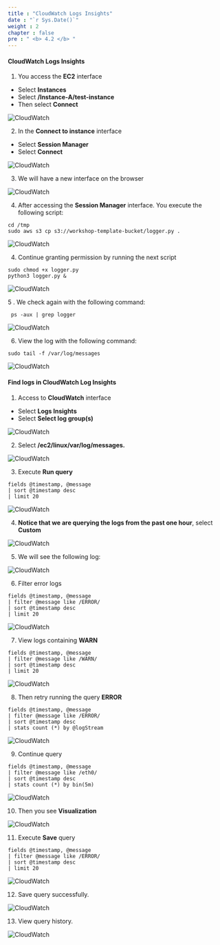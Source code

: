 ```yaml
---
title : "CloudWatch Logs Insights"
date : "`r Sys.Date()`"
weight : 2
chapter : false
pre : " <b> 4.2 </b> "
---
```


#### CloudWatch Logs Insights

1. You access the **EC2** interface

- Select **Instances**
- Select **/Instance-A/test-instance**
- Then select **Connect**

![CloudWatch](/images/3/3.2/0001.png?featherlight=false&width=90pc)


2. In the **Connect to instance** interface

- Select **Session Manager**
- Select **Connect**

![CloudWatch](/images/3/3.2/0002.png?featherlight=false&width=90pc)

3. We will have a new interface on the browser

![CloudWatch](/images/3/3.2/0003.png?featherlight=false&width=90pc)

4. After accessing the **Session Manager** interface. You execute the following script:

```
cd /tmp
sudo aws s3 cp s3://workshop-template-bucket/logger.py .
```

![CloudWatch](/images/3/3.2/0004.png?featherlight=false&width=90pc)

4. Continue granting permission by running the next script

```
sudo chmod +x logger.py
python3 logger.py &
```

![CloudWatch](/images/3/3.2/0005.png?featherlight=false&width=90pc)

5 . We check again with the following command:

```
 ps -aux | grep logger
```

![CloudWatch](/images/3/3.2/0006.png?featherlight=false&width=90pc)

6. View the log with the following command:

```
sudo tail -f /var/log/messages
```

![CloudWatch](/images/3/3.2/0007.png?featherlight=false&width=90pc)

#### Find logs in CloudWatch Log Insights

1. Access to **CloudWatch** interface

- Select **Logs Insights**
- Select **Select log group(s)**

![CloudWatch](/images/3/3.2/0008.png?featherlight=false&width=90pc)

2. Select **/ec2/linux/var/log/messages.**

![CloudWatch](/images/3/3.2/0009.png?featherlight=false&width=90pc)

3. Execute **Run query**

```
fields @timestamp, @message
| sort @timestamp desc
| limit 20
```

![CloudWatch](/images/3/3.2/00010.png?featherlight=false&width=90pc)

4. **Notice that we are querying the logs from the past one hour**, select **Custom**

![CloudWatch](/images/3/3.2/00011.png?featherlight=false&width=90pc)

5. We will see the following log:

![CloudWatch](/images/3/3.2/00012.png?featherlight=false&width=90pc)

6. Filter error logs

```
fields @timestamp, @message
| filter @message like /ERROR/
| sort @timestamp desc
| limit 20
```

![CloudWatch](/images/3/3.2/00013.png?featherlight=false&width=90pc)

7. View logs containing **WARN**

```
fields @timestamp, @message
| filter @message like /WARN/
| sort @timestamp desc
| limit 20
```

![CloudWatch](/images/3/3.2/00014.png?featherlight=false&width=90pc)

8. Then retry running the query **ERROR**

```
fields @timestamp, @message
| filter @message like /ERROR/
| sort @timestamp desc
| stats count (*) by @logStream
```

![CloudWatch](/images/3/3.2/00015.png?featherlight=false&width=90pc)

9. Continue query

```
fields @timestamp, @message
| filter @message like /eth0/
| sort @timestamp desc
| stats count (*) by bin(5m)
```

![CloudWatch](/images/3/3.2/00016.png?featherlight=false&width=90pc)

10. Then you see **Visualization**

![CloudWatch](/images/3/3.2/00017.png?featherlight=false&width=90pc)

11. Execute **Save** query

```
fields @timestamp, @message
| filter @message like /ERROR/
| sort @timestamp desc
| limit 20
```

![CloudWatch](/images/3/3.2/00018.png?featherlight=false&width=90pc)

12. Save query successfully.

![CloudWatch](/images/3/3.2/00019.png?featherlight=false&width=90pc)

13. View query history.

![CloudWatch](/images/3/3.2/00020.png?featherlight=false&width=90pc)